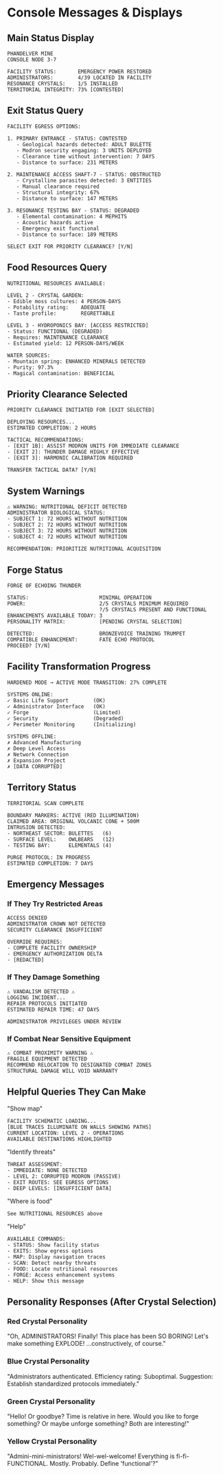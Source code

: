 # Console Messages & Displays

## Main Status Display
```
PHANDELVER MINE
CONSOLE NODE 3-7

FACILITY STATUS:       EMERGENCY POWER RESTORED
ADMINISTRATORS:        4/39 LOCATED IN FACILITY
RESONANCE CRYSTALS:    1/5 INSTALLED
TERRITORIAL INTEGRITY: 73% [CONTESTED]
```

## Exit Status Query
```
FACILITY EGRESS OPTIONS:

1. PRIMARY ENTRANCE - STATUS: CONTESTED
   - Geological hazards detected: ADULT BULETTE
   - Modron security engaging: 3 UNITS DEPLOYED
   - Clearance time without intervention: 7 DAYS
   - Distance to surface: 231 METERS
   
2. MAINTENANCE ACCESS SHAFT-7 - STATUS: OBSTRUCTED
   - Crystalline parasites detected: 3 ENTITIES
   - Manual clearance required
   - Structural integrity: 67%
   - Distance to surface: 147 METERS
   
3. RESONANCE TESTING BAY - STATUS: DEGRADED
   - Elemental contamination: 4 MEPHITS
   - Acoustic hazards active
   - Emergency exit functional
   - Distance to surface: 189 METERS

SELECT EXIT FOR PRIORITY CLEARANCE? [Y/N]
```

## Food Resources Query
```
NUTRITIONAL RESOURCES AVAILABLE:

LEVEL 2 - CRYSTAL GARDEN:
- Edible moss cultures: 4 PERSON-DAYS
- Potability rating:    ADEQUATE
- Taste profile:        REGRETTABLE

LEVEL 3 - HYDROPONICS BAY: [ACCESS RESTRICTED]
- Status: FUNCTIONAL (DEGRADED)
- Requires: MAINTENANCE CLEARANCE
- Estimated yield: 12 PERSON-DAYS/WEEK

WATER SOURCES:
- Mountain spring: ENHANCED MINERALS DETECTED
- Purity: 97.3%
- Magical contamination: BENEFICIAL
```

## Priority Clearance Selected
```
PRIORITY CLEARANCE INITIATED FOR [EXIT SELECTED]

DEPLOYING RESOURCES...
ESTIMATED COMPLETION: 2 HOURS

TACTICAL RECOMMENDATIONS:
- [EXIT 1B]: ASSIST MODRON UNITS FOR IMMEDIATE CLEARANCE
- [EXIT 2]: THUNDER DAMAGE HIGHLY EFFECTIVE
- [EXIT 3]: HARMONIC CALIBRATION REQUIRED

TRANSFER TACTICAL DATA? [Y/N]
```

## System Warnings
```
⚠️ WARNING: NUTRITIONAL DEFICIT DETECTED
ADMINISTRATOR BIOLOGICAL STATUS:
- SUBJECT 1: 72 HOURS WITHOUT NUTRITION
- SUBJECT 2: 72 HOURS WITHOUT NUTRITION  
- SUBJECT 3: 72 HOURS WITHOUT NUTRITION
- SUBJECT 4: 72 HOURS WITHOUT NUTRITION

RECOMMENDATION: PRIORITIZE NUTRITIONAL ACQUISITION
```

## Forge Status
```
FORGE OF ECHOING THUNDER

STATUS:                       MINIMAL OPERATION
POWER:                        2/5 CRYSTALS MINIMUM REQUIRED
                              ?/5 CRYSTALS PRESENT AND FUNCTIONAL
ENHANCEMENTS AVAILABLE TODAY: 3
PERSONALITY MATRIX:           [PENDING CRYSTAL SELECTION]

DETECTED:                     BRONZEVOICE TRAINING TRUMPET
COMPATIBLE ENHANCEMENT:       FATE ECHO PROTOCOL
PROCEED? [Y/N]
```

## Facility Transformation Progress
```
HARDENED MODE → ACTIVE MODE TRANSITION: 27% COMPLETE

SYSTEMS ONLINE:
✓ Basic Life Support        (OK)
✓ Administrator Interface   (OK)
✓ Forge                     (Limited)
✓ Security                  (Degraded)
✓ Perimeter Monitoring      (Initializing)

SYSTEMS OFFLINE:
✗ Advanced Manufacturing
✗ Deep Level Access
✗ Network Connection
✗ Expansion Project
✗ [DATA CORRUPTED]
```

## Territory Status
```
TERRITORIAL SCAN COMPLETE

BOUNDARY MARKERS: ACTIVE (RED ILLUMINATION)
CLAIMED AREA: ORIGINAL VOLCANIC CONE + 500M
INTRUSION DETECTED: 
- NORTHEAST SECTOR: BULETTES   (6)
- SURFACE LEVEL:    OWLBEARS   (12)
- TESTING BAY:      ELEMENTALS (4)

PURGE PROTOCOL: IN PROGRESS
ESTIMATED COMPLETION: 7 DAYS
```

## Emergency Messages

### If They Try Restricted Areas
```
ACCESS DENIED
ADMINISTRATOR CROWN NOT DETECTED
SECURITY CLEARANCE INSUFFICIENT

OVERRIDE REQUIRES:
- COMPLETE FACILITY OWNERSHIP
- EMERGENCY AUTHORIZATION DELTA
- [REDACTED]
```

### If They Damage Something
```
⚠️ VANDALISM DETECTED ⚠️
LOGGING INCIDENT...
REPAIR PROTOCOLS INITIATED
ESTIMATED REPAIR TIME: 47 DAYS

ADMINISTRATOR PRIVILEGES UNDER REVIEW
```

### If Combat Near Sensitive Equipment
```
⚠️ COMBAT PROXIMITY WARNING ⚠️
FRAGILE EQUIPMENT DETECTED
RECOMMEND RELOCATION TO DESIGNATED COMBAT ZONES
STRUCTURAL DAMAGE WILL VOID WARRANTY
```

## Helpful Queries They Can Make

"Show map"
```
FACILITY SCHEMATIC LOADING...
[BLUE TRACES ILLUMINATE ON WALLS SHOWING PATHS]
CURRENT LOCATION: LEVEL 2 - OPERATIONS
AVAILABLE DESTINATIONS HIGHLIGHTED
```

"Identify threats"
```
THREAT ASSESSMENT:
- IMMEDIATE: NONE DETECTED
- LEVEL 2: CORRUPTED MODRON (PASSIVE)
- EXIT ROUTES: SEE EGRESS OPTIONS
- DEEP LEVELS: [INSUFFICIENT DATA]
```

"Where is food"
```
See NUTRITIONAL RESOURCES above
```

"Help"
```
AVAILABLE COMMANDS:
- STATUS: Show facility status
- EXITS: Show egress options
- MAP: Display navigation traces
- SCAN: Detect nearby threats
- FOOD: Locate nutritional resources
- FORGE: Access enhancement systems
- HELP: Show this message
```

## Personality Responses (After Crystal Selection)

### Red Crystal Personality
"Oh, ADMINISTRATORS! Finally! This place has been SO BORING! Let's make something EXPLODE! ...constructively, of course."

### Blue Crystal Personality
"Administrators authenticated. Efficiency rating: Suboptimal. Suggestion: Establish standardized protocols immediately."

### Green Crystal Personality
"Hello! Or goodbye? Time is relative in here. Would you like to forge something? Or maybe unforge something? Both are interesting!"

### Yellow Crystal Personality
"Admini-mini-ministrators! Wel-wel-welcome! Everything is fi-fi-FUNCTIONAL. Mostly. Probably. Define 'functional'?"
